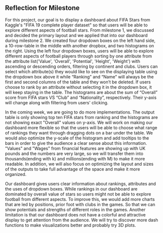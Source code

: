 ## Reflection for Milestone

For this project, our goal is to display a dashboard about FIFA Stars from Kaggle's "FIFA 19 complete player dataset" so that users will be able to explore different aspects of football stars. From milestone 1, we discussed and decided the primary layout and we applied that into our dashboard during milestone 2. We created four dropdown boxes on the left hand side, a 10-row-table in the middle with another dropbox, and two histograms on the right. Using the left four dropdown boxes, users will be able to explore different aspects of football players through sorting by one attribute from the attribute list('Value', 'Overall', 'Potential', 'Height', 'Weight') with ascending or descending orders, filtering by continent and clubs. Users can select which attribute(s) they would like to see on the displaying table using the dropdown box above it while “Ranking” and “Name” will always be the first and second columns of the table and they won’t be deleted. If users choose to rank by an attribute without selecting it in the dropdown box, it will keep staying in the table. The histograms are about the sum of “Overall” score from FIFA stars VS “Club” and “Nationality”, respectively. Their y-axis will change along with filtering from users' clicking. 

In the coming week, we are going to do more implementations. The output table is only showing top ten FIFA stars from ranking and the histograms are not showing exact "Overall" values on y-axis. We will work on making our dashboard more flexible so that the users will be able to choose what range of rankings they want through dragging dots on a bar under the table. We would also optimize the y-scale of the histogram and add tooltips to the bars in order to give the audience a clear sense about this information. "Values" and "Wages" from financial features are showing up with UK pounds and the numbers are very large, so we will transfer them into thousands(ending with k) and millions(ending with M) to make it more readable. In addition, we will also focus on optimizing the layout and sizes of the outputs to take full advantage of the space and make it more organized. 

Our dashboard gives users clear information about rankings, attributes and the uses of dropdown boxes. While rankings in our dashboard are dominated by overall value of stars so users might not be able to explore football from different aspects. To improve this, we would add more charts that are led by positions, prior foot with clubs in the games. So that we can show potentials and strengths of different roles in the games.  Another limitation is that our dashboard does not have a colorful and attractive display to get attention from the audience. We will try to discover more dash functions to make visualizations better and probably try 3D plots.



